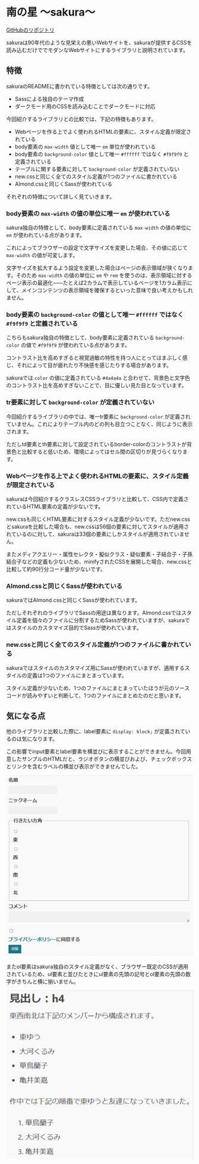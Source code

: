 # 南の星 ～sakura～

[GitHubのリポジトリ](https://github.com/oxalorg/sakura)

sakuraは90年代のような見栄えの悪いWebサイトを、sakuraが提供するCSSを読み込むだけででモダンなWebサイトにするライブラリと説明されています。

## 特徴

sakuraのREADMEに書かれている特徴としては次の通りです。

- Sassによる独自のテーマ作成
- ダークモード用のCSSを読み込むことでダークモードに対応

今回紹介するライブラリとの比較では、下記の特徴もあります。

- Webページを作る上でよく使われるHTMLの要素に、スタイル定義が限定されている
- body要素の `max-width` 値として唯一 `em` 単位が使われている
- body要素の `background-color` 値として唯一 `#ffffff` ではなく `#f9f9f9` と定義されている
- テーブルに関する要素に対して `background-color` が定義されていない
- new.cssと同じく全てのスタイル定義が1つのファイルに書かれている
- Almond.cssと同じくSassが使われている

それぞれの特徴について詳しく見ていきます。

### body要素の `max-width` の値の単位に唯一 `em` が使われている

sakura独自の特徴として、body要素に定義されている `max-width` の値の単位に `em` が使われている点があります。

これによってブラウザーの設定で文字サイズを変更した場合、その値に応じて `max-width` の値が可変します。

文字サイズを拡大するよう設定を変更した場合はページの表示領域が狭くなります。そのため `max-width` の値の単位に `em` や `rem` を使うのは、表示領域に対するページ表示の最適化⸺たとえば2カラムで表示しているページを1カラム表示にして、メインコンテンツの表示領域を確保するといった意味で良い考えかもしれません。

### body要素の `background-color` の値として唯一 `#ffffff` ではなく `#f9f9f9` と定義されている

こちらもsakura独自の特徴として、body要素に定義されている `background-color` の値で `#f9f9f9` が使われている点があります。

コントラスト比を高めすぎると視覚過敏の特性を持つ人にとってはまぶしく感じ、それによって目が疲れたり不快感を感じたりする場合があります。

sakuraでは `color` の値に定義されている `#4a4a4a` と合わせて、背景色と文字色のコントラスト比を高めすぎないことで、目に優しい見た目となっています。

### tr要素に対して `background-color` が定義されていない

今回紹介するライブラリの中では、唯一tr要素に `background-color` が定義されていません。これによりテーブル内のどの列も目立つことなく、同じように表示されます。

ただしtd要素とth要素に対して設定されているborder-colorのコントラストが背景色と比較すると低いため、環境によってはセル間の区切りが見づらくなります。

### Webページを作る上でよく使われるHTMLの要素に、スタイル定義が限定されている

sakuraは今回紹介するクラスレスCSSライブラリと比較して、CSS内で定義されているHTML要素の定義が少ないです。

new.cssも同じくHTML要素に対するスタイル定義が少ないです。ただnew.cssとsakuraを比較した場合も、new.cssは56個の要素に対してスタイルが適用されているのに対して、sakuraは33個の要素にしかスタイルが適用されていません。

またメディアクエリー・属性セレクタ・擬似クラス・疑似要素・子結合子・子孫結合子などの定義も少ないため、minifyされたCSSを展開した場合、new.cssと比較して約90行分コード量が少ないです。

### Almond.cssと同じくSassが使われている

sakuraではAlmond.cssと同じくSassが使われています。

ただしそれぞれのライブラリでSassの用途は異なります。Almond.cssではスタイル定義を個々のファイルに分割するためSassが使われていますが、sakuraではスタイルのカスタマイズ目的でSassが使われています。

### new.cssと同じく全てのスタイル定義が1つのファイルに書かれている

sakuraではスタイルのカスタマイズ用にSassが使われていますが、適用するスタイルの定義は1つのファイルにまとまっています。

スタイル定義が少ないため、1つのファイルにまとまっていたほうが元のソースコードが読みやすいと判断して、1つのファイルにまとめたのだと思います。

## 気になる点

他のライブラリと比較した際に、label要素に `display: block;` が定義されているのは気になります。

この影響でinput要素とlabel要素を横並びに表示することができません。今回用意したサンプルのHTMLだと、ラジオボタンの横並びおよび、チェックボックスとリンクを含むラベルの横並び表示ができませんでした。

![フォーム内の要素が横並びできていない](./images/south/form.png)

またol要素はsakura独自のスタイル定義がなく、ブラウザー既定のCSSが適用されているため、ul要素と並びたときにul要素の先頭の記号とol要素の先頭の数字がきちんと横に揃いません。

![リスト要素の先頭が横に揃わない](./images/south/ol_li.png)

